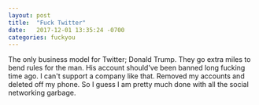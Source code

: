 ```yaml
---
layout: post
title:  "Fuck Twitter"
date:   2017-12-01 13:35:24 -0700
categories: fuckyou
---
```


The only business model for Twitter; Donald Trump. They go extra miles to bend rules for the man. His account should've been banned long fucking time ago. I can't support a company like that. Removed my accounts and deleted off my phone. So I guess I am pretty much done with all the social networking garbage.